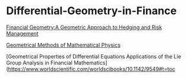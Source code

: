 # Differential-Geometry-in-Finance

[Financial Geometry:A Geometric Approach to Hedging and Risk Management](https://www.pearson.ch/Business/FTPrenticeHall/EAN/9780273661962/Financial-Geometry-A-Geometric-Approach-to-Hedging-and-Risk-Management)

[Geometrical Methods of Mathematical Physics](https://www.cambridge.org/in/academic/subjects/mathematics/mathematical-physics/geometrical-methods-mathematical-physics?format=PB&isbn=9780521298872)

[Geometrical Properties of Differential Equations Applications of the Lie Group Analysis in Financial Mathematics](https://www.worldscientific.com/worldscibooks/10.1142/9549#t=toc
